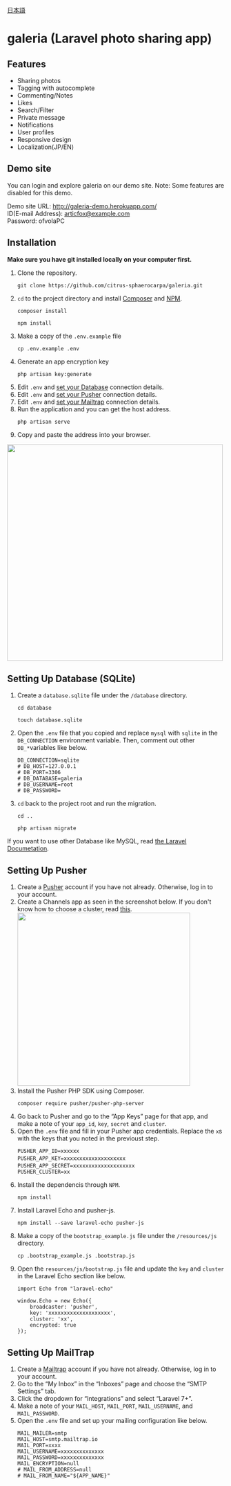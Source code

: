 [日本語](https://github.com/citrus-sphaerocarpa/galeria/blob/main/README_jp.md)

# galeria (Laravel photo sharing app)

## Features
- Sharing photos
- Tagging with autocomplete
- Commenting/Notes
- Likes
- Search/Filter
- Private message
- Notifications
- User profiles
- Responsive design
- Localization(JP/EN)

## Demo site
You can login and explore galeria on our demo site.
Note: Some features are disabled for this demo.  


Demo site URL: http://galeria-demo.herokuapp.com/  
ID(E-mail Address): articfox@example.com  
Password: ofvoIaPC

## Installation

**Make sure you have git installed locally on your computer first.**
1. Clone the repository.  
    ```
    git clone https://github.com/citrus-sphaerocarpa/galeria.git
    ```
2. `cd` to the project directory and install [Composer](https://getcomposer.org/) and [NPM](https://www.npmjs.com/).  
    ```
    composer install
    ```  
    ```
    npm install
    ```
3. Make a copy of the `.env.example` file  
    ```
    cp .env.example .env
    ```
4. Generate an app encryption key  
    ```
    php artisan key:generate
    ```
5. Edit `.env` and [set your Database](#Setting-Up-Database-(SQLite)) connection details.
6. Edit `.env` and [set your Pusher](#Setting-Up-Pusher) connection details.
7. Edit `.env` and [set your Mailtrap](#Setting-Up-Mailtrap) connection details.
8. Run the application and you can get the host address.
    ```
    php artisan serve
    ```
9. Copy and paste the address into your browser.  
<img src="https://i.gyazo.com/6cf6692db764ca6e2e6f62edc17739a4.png" width="500">  

## Setting Up Database (SQLite)
1. Create a `database.sqlite` file under the `/database` directory.
    ```
    cd database
    ```
    ```
    touch database.sqlite
    ```
2. Open the `.env` file that you copied and replace `mysql` with `sqlite` in the `DB_CONNECTION` environment variable. Then, comment out other `DB_*`variables like below.
    ```
    DB_CONNECTION=sqlite
    # DB_HOST=127.0.0.1
    # DB_PORT=3306
    # DB_DATABASE=galeria
    # DB_USERNAME=root
    # DB_PASSWORD=
    ```
3. `cd` back to the project root and run the migration.
    ```
    cd ..
    ```
    ```
    php artisan migrate
    ```
If you want to use other Database like MySQL, read [the Laravel Documetation](https://laravel.com/docs/8.x/database).

## Setting Up Pusher

1. Create a [Pusher](https://pusher.com/) account if you have not already. Otherwise, log in to your account.
2. Create a Channels app as seen in the screenshot below. If you don't know how to choose a cluster, read [this](https://pusher.com/docs/channels/miscellaneous/clusters#how-should-i-choose-a-cluster?).  
    <img src="https://i.gyazo.com/0dbf47cfeb0c176a001a8cacb9ec2c16.png" width="400">  
3. Install the Pusher PHP SDK using Composer.  
    ```
    composer require pusher/pusher-php-server
    ```
4. Go back to Pusher and go to the “App Keys” page for that app, and make a note of your `app_id`, `key`, `secret` and `cluster`.
5. Open the `.env` file and  fill in your Pusher app credentials. Replace the `x`s with the keys that you noted in the previoust step.  
    ```
    PUSHER_APP_ID=xxxxxx
    PUSHER_APP_KEY=xxxxxxxxxxxxxxxxxxxx　　
    PUSHER_APP_SECRET=xxxxxxxxxxxxxxxxxxxx　　
    PUSHER_CLUSTER=xx
    ```
6. Install the dependencis through `NPM`.  
    ```
    npm install
    ```
7. Install Laravel Echo and pusher-js.
    ```
    npm install --save laravel-echo pusher-js
    ```
8. Make a copy of the `bootstrap_example.js` file under the `/resources/js` directory.
    ```
    cp .bootstrap_example.js .bootstrap.js
    ```
9. Open the `resources/js/bootstrap.js` file and update the `key` and `cluster` in the Laravel Echo section like below.
    ```
    import Echo from "laravel-echo"

    window.Echo = new Echo({
        broadcaster: 'pusher',
        key: 'xxxxxxxxxxxxxxxxxxxx',
        cluster: 'xx',
        encrypted: true
    });
    ```
## Setting Up MailTrap
1. Create a [Mailtrap](https://mailtrap.io/) account if you have not already. Otherwise, log in to your account.
2. Go to the “My Inbox” in the “Inboxes” page and choose the “SMTP Settings” tab.
3. Click the dropdown for “Integrations” and select “Laravel 7+”.
4. Make a note of your `MAIL_HOST`, `MAIL_PORT`, `MAIL_USERNAME`, and `MAIL_PASSWORD`.
5. Open the `.env` file and set up your mailing configuration like below.
    ```
    MAIL_MAILER=smtp
    MAIL_HOST=smtp.mailtrap.io
    MAIL_PORT=xxxx
    MAIL_USERNAME=xxxxxxxxxxxxxx
    MAIL_PASSWORD=xxxxxxxxxxxxxx
    MAIL_ENCRYPTION=null
    # MAIL_FROM_ADDRESS=null
    # MAIL_FROM_NAME="${APP_NAME}"
    ```
